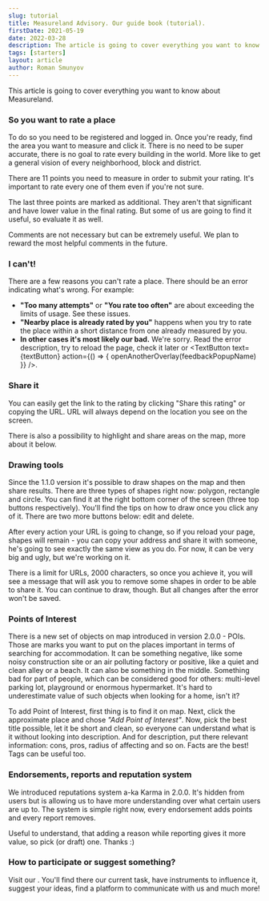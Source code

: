 ```yaml
---
slug: tutorial
title: Measureland Advisory. Our guide book (tutorial).
firstDate: 2021-05-19
date: 2022-03-28
description: The article is going to cover everything you want to know about Measureland.
tags: [starters]
layout: article
author: Roman Smunyov
---
```


<script>
    import TextLink from "$lib/components/ui-elements/TextLink.svelte";
    import TextButton from "$lib/components/ui-elements/TextButton.svelte";
    import { openAnotherOverlay } from '$lib/utilities/helpers.js';
    import Summary from "$lib/components/Article/Summary.svelte";

    const feedbackPopupName = 'feedbackPopup';
    const textButton = 'submit special form';
</script>

This article is going to cover everything you want to know about Measureland.

<Summary
    text="Register and verify your email to measure land. Evaluate every point in the quiz, it's important. Comments can be extremely useful."
/>

### So you want to rate a place
To do so you need to be registered and logged in. Once you're ready, find the area you want to measure and click it. There is no need to be super accurate, there is no goal to rate every building in the world. More like to get a general vision of every neighborhood, block and district.

There are 11 points you need to measure in order to submit your rating. It's important to rate every one of them even if you're not sure. <TextLink href="https://en.wikipedia.org/wiki/Wisdom_of_the_crowd" blank={true} text="Take a wild guess!" />

The last three points are marked as additional. They aren't that significant and have lower value in the final rating. But some of us are going to find it useful, so evaluate it as well.

Comments are not necessary but can be extremely useful. We plan to reward the most helpful comments in the future.

### I can't!
There are a few reasons you can't rate a place. There should be an error indicating what's wrong. For example:

- **"Too many attempts"** or **"You rate too often"** are about exceeding the limits of usage. See <TextLink href="../how-to-become-citizen/" text="how to resolve" /> these issues.
- **"Nearby place is already rated by you"** happens when you try to rate the place within a short distance from one already measured by you.
- **In other cases it's most likely our bad.** We're sorry. Read the error description, try to reload the page, check it later or <TextButton text={textButton} action={() => { openAnotherOverlay(feedbackPopupName) }} />.


### Share it
You can easily get the link to the rating by clicking "Share this rating" or copying the URL. URL will always depend on the location you see on the screen.

There is also a possibility to highlight and share areas on the map, more about it below.


### Drawing tools
Since the 1.1.0 version it's possible to draw shapes on the map and then share results. There are three types of shapes right now: polygon, rectangle and circle. You can find it at the right bottom corner of the screen (three top buttons respectively). You'll find the tips on how to draw once you click any of it. There are two more buttons below: edit and delete.

After every action your URL is going to change, so if you reload your page, shapes will remain - you can copy your address and share it with someone, he's going to see exactly the same view as you do. For now, it can be very big and ugly, but we're working on it.

There is a limit for URLs, 2000 characters, so once you achieve it, you will see a message that will ask you to remove some shapes in order to be able to share it. You can continue to draw, though. But all changes after the error won't be saved.

### Points of Interest
There is a new set of objects on map introduced in version 2.0.0 - POIs. Those are marks you want to put on the places important in terms of searching for accommodation. It can be something negative, like some noisy construction site or an air polluting factory or positive, like a quiet and clean alley or a beach. It can also be something in the middle. Something bad for part of people, which can be considered good for others: multi-level parking lot, playground or enormous hypermarket. It's hard to underestimate value of such objects when looking for a home, isn't it?

To add Point of Interest, first thing is to find it on map. Next, click the approximate place and chose *"Add Point of Interest"*. Now, pick the best title possible, let it be short and clean, so everyone can understand what is it without looking into description. And for description, put there relevant information: cons, pros, radius of affecting and so on. Facts are the best! Tags can be useful too.

### Endorsements, reports and reputation system
We introduced reputations system a-ka Karma in 2.0.0. It's hidden from users but is allowing us to have more understanding over what certain users are up to. The system is simple right now, every endorsement adds points and every report removes.

Useful to understand, that adding a reason while reporting gives it more value, so pick (or draft) one. Thanks :)

### How to participate or suggest something?
Visit our <TextLink href="../../community" blank={false} text="community page" />. You'll find there our current task, have instruments to influence it, suggest your ideas, find a platform to communicate with us and much more!
